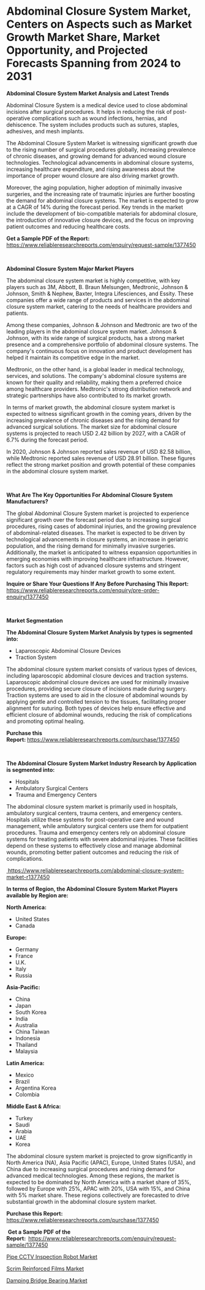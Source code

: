 <p><h1>Abdominal Closure System Market, Centers on Aspects such as Market Growth Market Share, Market Opportunity, and Projected Forecasts Spanning from 2024 to 2031</h1></p><p><strong>Abdominal Closure System Market Analysis and Latest Trends</strong></p>
<p><p>Abdominal Closure System is a medical device used to close abdominal incisions after surgical procedures. It helps in reducing the risk of post-operative complications such as wound infections, hernias, and dehiscence. The system includes products such as sutures, staples, adhesives, and mesh implants.</p><p>The Abdominal Closure System Market is witnessing significant growth due to the rising number of surgical procedures globally, increasing prevalence of chronic diseases, and growing demand for advanced wound closure technologies. Technological advancements in abdominal closure systems, increasing healthcare expenditure, and rising awareness about the importance of proper wound closure are also driving market growth.</p><p>Moreover, the aging population, higher adoption of minimally invasive surgeries, and the increasing rate of traumatic injuries are further boosting the demand for abdominal closure systems. The market is expected to grow at a CAGR of 14% during the forecast period. Key trends in the market include the development of bio-compatible materials for abdominal closure, the introduction of innovative closure devices, and the focus on improving patient outcomes and reducing healthcare costs.</p></p>
<p><strong>Get a Sample PDF of the Report:&nbsp;</strong> <a href="https://www.reliableresearchreports.com/enquiry/request-sample/1377450">https://www.reliableresearchreports.com/enquiry/request-sample/1377450</a></p>
<p>&nbsp;</p>
<p><strong>Abdominal Closure System Major Market Players</strong></p>
<p><p>The abdominal closure system market is highly competitive, with key players such as 3M, Abbott, B. Braun Melsungen, Medtronic, Johnson & Johnson, Smith & Nephew, Baxter, Integra Lifesciences, and Essity. These companies offer a wide range of products and services in the abdominal closure system market, catering to the needs of healthcare providers and patients.</p><p>Among these companies, Johnson & Johnson and Medtronic are two of the leading players in the abdominal closure system market. Johnson & Johnson, with its wide range of surgical products, has a strong market presence and a comprehensive portfolio of abdominal closure systems. The company's continuous focus on innovation and product development has helped it maintain its competitive edge in the market.</p><p>Medtronic, on the other hand, is a global leader in medical technology, services, and solutions. The company's abdominal closure systems are known for their quality and reliability, making them a preferred choice among healthcare providers. Medtronic's strong distribution network and strategic partnerships have also contributed to its market growth.</p><p>In terms of market growth, the abdominal closure system market is expected to witness significant growth in the coming years, driven by the increasing prevalence of chronic diseases and the rising demand for advanced surgical solutions. The market size for abdominal closure systems is projected to reach USD 2.42 billion by 2027, with a CAGR of 6.7% during the forecast period.</p><p>In 2020, Johnson & Johnson reported sales revenue of USD 82.58 billion, while Medtronic reported sales revenue of USD 28.91 billion. These figures reflect the strong market position and growth potential of these companies in the abdominal closure system market.</p></p>
<p>&nbsp;</p>
<p><strong>What Are The Key Opportunities For Abdominal Closure System Manufacturers?</strong></p>
<p><p>The global Abdominal Closure System market is projected to experience significant growth over the forecast period due to increasing surgical procedures, rising cases of abdominal injuries, and the growing prevalence of abdominal-related diseases. The market is expected to be driven by technological advancements in closure systems, an increase in geriatric population, and the rising demand for minimally invasive surgeries. Additionally, the market is anticipated to witness expansion opportunities in emerging economies with improving healthcare infrastructure. However, factors such as high cost of advanced closure systems and stringent regulatory requirements may hinder market growth to some extent.</p></p>
<p><strong>Inquire or Share Your Questions If Any Before Purchasing This Report:</strong> <a href="https://www.reliableresearchreports.com/enquiry/pre-order-enquiry/1377450">https://www.reliableresearchreports.com/enquiry/pre-order-enquiry/1377450</a></p>
<p>&nbsp;</p>
<p><strong>Market Segmentation</strong></p>
<p><strong>The Abdominal Closure System Market Analysis by types is segmented into:</strong></p>
<p><ul><li>Laparoscopic Abdominal Closure Devices</li><li>Traction System</li></ul></p>
<p><p>The abdominal closure system market consists of various types of devices, including laparoscopic abdominal closure devices and traction systems. Laparoscopic abdominal closure devices are used for minimally invasive procedures, providing secure closure of incisions made during surgery. Traction systems are used to aid in the closure of abdominal wounds by applying gentle and controlled tension to the tissues, facilitating proper alignment for suturing. Both types of devices help ensure effective and efficient closure of abdominal wounds, reducing the risk of complications and promoting optimal healing.</p></p>
<p><strong>Purchase this Report:&nbsp;</strong><a href="https://www.reliableresearchreports.com/purchase/1377450">https://www.reliableresearchreports.com/purchase/1377450</a></p>
<p>&nbsp;</p>
<p><strong>The Abdominal Closure System Market Industry Research by Application is segmented into:</strong></p>
<p><ul><li>Hospitals</li><li>Ambulatory Surgical Centers</li><li>Trauma and Emergency Centers</li></ul></p>
<p><p>The abdominal closure system market is primarily used in hospitals, ambulatory surgical centers, trauma centers, and emergency centers. Hospitals utilize these systems for post-operative care and wound management, while ambulatory surgical centers use them for outpatient procedures. Trauma and emergency centers rely on abdominal closure systems for treating patients with severe abdominal injuries. These facilities depend on these systems to effectively close and manage abdominal wounds, promoting better patient outcomes and reducing the risk of complications.</p></p>
<p><a href="https://www.reliableresearchreports.com/abdominal-closure-system-market-r1377450">&nbsp;https://www.reliableresearchreports.com/abdominal-closure-system-market-r1377450</a></p>
<p><strong>In terms of Region, the Abdominal Closure System Market Players available by Region are:</strong></p>
<p>
    <p> <strong> North America: </strong>
        <ul>
            <li>United States</li>
            <li>Canada</li>
        </ul>
        </p> 
    <p> <strong> Europe: </strong>
        <ul>
            <li>Germany</li>
            <li>France</li>
            <li>U.K.</li>
            <li>Italy</li>
            <li>Russia</li>
        </ul>
        </p> 
    <p> <strong> Asia-Pacific: </strong>
        <ul>
            <li>China</li>
            <li>Japan</li>
            <li>South Korea</li>
            <li>India</li>
            <li>Australia</li>
            <li>China Taiwan</li>
            <li>Indonesia</li>
            <li>Thailand</li>
            <li>Malaysia</li>
        </ul>
        </p> 
    <p> <strong> Latin America: </strong>
        <ul>
            <li>Mexico</li>
            <li>Brazil</li>
            <li>Argentina Korea</li>
            <li>Colombia</li>
        </ul>
        </p> 
    <p> <strong> Middle East & Africa: </strong>
        <ul>
            <li>Turkey</li>
            <li>Saudi</li>
            <li>Arabia</li>
            <li>UAE</li>
            <li>Korea</li>
        </ul>
    </p>
    </p>
<p><p>The abdominal closure system market is projected to grow significantly in North America (NA), Asia Pacific (APAC), Europe, United States (USA), and China due to increasing surgical procedures and rising demand for advanced medical technologies. Among these regions, the market is expected to be dominated by North America with a market share of 35%, followed by Europe with 25%, APAC with 20%, USA with 15%, and China with 5% market share. These regions collectively are forecasted to drive substantial growth in the abdominal closure system market.</p></p>
<p><strong>Purchase this Report: </strong><a href="https://www.reliableresearchreports.com/purchase/1377450">https://www.reliableresearchreports.com/purchase/1377450</a></p>
<p>&nbsp;<strong>Get a Sample PDF of the Report:&nbsp;&nbsp;</strong><a href="https://www.reliableresearchreports.com/enquiry/request-sample/1377450">https://www.reliableresearchreports.com/enquiry/request-sample/1377450</a></p>
<p><strong></strong></p>
<p><p><a href="https://www.linkedin.com/pulse/exploring-pipe-cctv-inspection-robot-market-dynamics-global-4y11f?trackingId=xXlePmdglY8FgnHcn2vDNg%3D%3D">Pipe CCTV Inspection Robot Market</a></p><p><a href="https://www.linkedin.com/pulse/global-scrim-reinforced-films-industry-types-applications-market-isdpf?trackingId=W72MNh6pQwAn%2BR6gbWEY0w%3D%3D">Scrim Reinforced Films Market</a></p><p><a href="https://github.com/Christopherorp895/Market-Research-Report-List-1/blob/main/damping-bridge-bearing-market.md">Damping Bridge Bearing Market</a></p></p>